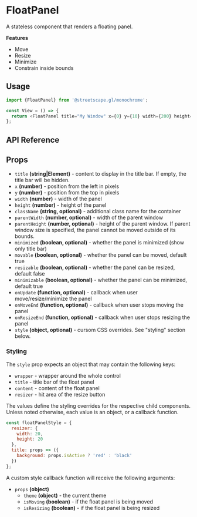 # FloatPanel

A stateless component that renders a floating panel.

**Features**

- Move
- Resize
- Minimize
- Constrain inside bounds

## Usage

```js
import {FloatPanel} from '@streetscape.gl/monochrome';

const View = () => {
  return <FloatPanel title="My Window" x={0} y={10} width={200} height={200} />;
};
```

## API Reference

## Props

- `title` **(string|Element)** - content to display in the title bar. If empty, the title bar will be hidden.
- `x` **(number)** - position from the left in pixels
- `y` **(number)** - position from the top in pixels
- `width` **(number)** - width of the panel
- `height` **(number)** - height of the panel
- `className` **(string, optional)** - additional class name for the container
- `parentWidth` **(number, optional)** - width of the parent window
- `parentHeight` **(number, optional)** - height of the parent window. If parent window size is specified, the panel cannot be moved outside of its bounds.
- `minimized` **(boolean, optional)** - whether the panel is minimized (show only title bar)
- `movable` **(boolean, optional)** - whether the panel can be moved, default true
- `resizable` **(boolean, optional)** - whether the panel can be resized, default false
- `minimizable` **(boolean, optional)** - whether the panel can be minimized, default true
- `onUpdate` **(function, optional)** - callback when user move/resize/minimize the panel
- `onMoveEnd` **(function, optional)** - callback when user stops moving the panel
- `onResizeEnd` **(function, optional)** - callback when user stops resizing the panel
- `style` **(object, optional)** - cursom CSS overrides. See "styling" section below.

### Styling

The `style` prop expects an object that may contain the following keys:

- `wrapper` - wrapper around the whole control
- `title` - title bar of the float panel
- `content` - content of the float panel
- `resizer` - hit area of the resize button

The values define the styling overrides for the respective child components. Unless noted otherwise, each value is an object, or a callback function.

```jsx
const floatPanelStyle = {
  resizer: {
    width: 20,
    height: 20
  },
  title: props => ({
    background: props.isActive ? 'red' : 'black'
  })
};
```

A custom style callback function will receive the following arguments:

- `props` **(object)**
  - `theme` **(object)** - the current theme
  - `isMoving` **(boolean)** - if the float panel is being moved
  - `isResizing` **(boolean)** - if the float panel is being resized
